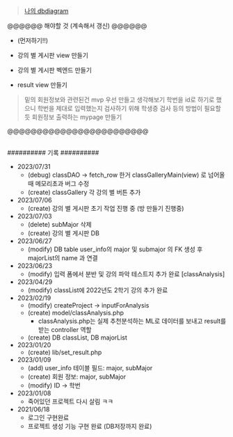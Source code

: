 > [나의 dbdiagram](https://dbdiagram.io/d/649a69d802bd1c4a5e1cc00c)

@@@@@@ 해야할 것 (계속해서 갱신) @@@@@@
-  (먼저하기!!)

- 강의 별 게시판 view 만들기
- 강의 별 게시판 벡엔드 만들기
- result view 만들기

> 밑의 회원정보와 관련된건 mvp 우선 만들고 생각해보기
> 학번을 id로 하기로 했으니 학번을 제대로 입력했는지 검사하기 위해 학생증 검사 등의 방법이 필요할 듯
> 회원정보 출력하는 mypage 만들기

@@@@@@@@@@@@@@@@@@@@@@@@
<br> <br>

########## 기록 ##########
<br>
- 2023/07/31
	- (debug) classDAO -> fetch_row 한거 classGalleryMain(view) 로 넘어올 때 메모리초과 버그 수정
	- (create) classGallery 각 강의 별 버튼 추가
- 2023/07/06
	- (create) 강의 별 게시판 초기 작업 진행 중 (방 만들기 진행중)
- 2023/07/03
	- (delete) subMajor 삭제
	- (create) 강의 별 게시판 DB
- 2023/06/27
	- (modify) DB table user_info의 major 및 submajor 의 FK 생성 후 majorList의 name 과 연결
- 2023/06/23
	- (modify) 입력 폼에서 분반 및 강의 파악 테스트지 추가 완료 [classAnalysis]
- 2023/04/29
	- (modify) classList에 2022년도 2학기 강의 추가 완료
- 2023/02/19
	- (modify) createProject -> inputForAnalysis
	- (create) model/classAnalysis.php
		- classAnalysis.php는 실제 추천분석하는 ML로 데이터를 보내고 result를 받는 controller 역할
	- (create) DB classList, DB majorList
- 2023/01/20
	- (create) lib/set_result.php
- 2023/01/09
	- (add) user_info 테이블 필드: major, subMajor
	- (create) 회원 정보: major, subMajor
	- (modify) ID -> 학번
- 2023/01/08
	- 죽어있던 프로젝트 다시 살림 ㅋㅋ
- 2021/06/18
	- 로그인 구현완료
	- 프로젝트 생성 기능 구현 완료 (DB저장까지 완료)